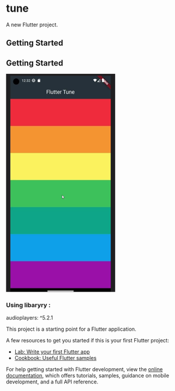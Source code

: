 # tune

A new Flutter project.

## Getting Started

## Getting Started
![alt text](https://github.com/Mostafa-samra/tune/blob/main/assets/ui.png?raw=true)


### Using libaryry :
 audioplayers: ^5.2.1


This project is a starting point for a Flutter application.

A few resources to get you started if this is your first Flutter project:

- [Lab: Write your first Flutter app](https://docs.flutter.dev/get-started/codelab)
- [Cookbook: Useful Flutter samples](https://docs.flutter.dev/cookbook)

For help getting started with Flutter development, view the
[online documentation](https://docs.flutter.dev/), which offers tutorials,
samples, guidance on mobile development, and a full API reference.
